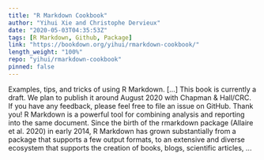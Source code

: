 ```yaml
---
title: "R Markdown Cookbook"
author: "Yihui Xie and Christophe Dervieux"
date: "2020-05-03T04:35:53Z"
tags: [R Markdown, Github, Package]
link: "https://bookdown.org/yihui/rmarkdown-cookbook/"
length_weight: "100%"
repo: "yihui/rmarkdown-cookbook"
pinned: false
---
```


Examples, tips, and tricks of using R Markdown. [...] This book is currently a draft. We plan to publish it around August 2020 with Chapman & Hall/CRC. If you have any feedback, please feel free to file an issue on GitHub. Thank you! R Markdown is a powerful tool for combining analysis and reporting into the same document. Since the birth of the rmarkdown package (Allaire et al. 2020) in early 2014, R Markdown has grown substantially from a package that supports a few output formats, to an extensive and diverse ecosystem that supports the creation of books, blogs, scientific articles, ...

